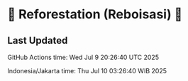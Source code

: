 
# 🌳 Reforestation (Reboisasi) 🌲

## Last Updated

GitHub Actions time: Wed Jul  9 20:26:40 UTC 2025

Indonesia/Jakarta time: Thu Jul 10 03:26:40 WIB 2025
